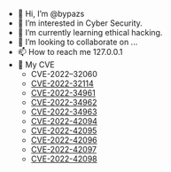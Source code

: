 - 👋 Hi, I’m @bypazs
- 👀 I’m interested in Cyber Security.
- 🌱 I’m currently learning ethical hacking.
- 💞️ I’m looking to collaborate on ...
- 📫 How to reach me 127.0.0.1
- 👾 My CVE
  - CVE-2022–32060
  - [CVE-2022-32114](https://github.com/bypazs/CVE-2022-32114)
  - [CVE-2022-34961](https://github.com/bypazs/CVE-2022-34961)
  - [CVE-2022-34962](https://github.com/bypazs/CVE-2022-34962)
  - [CVE-2022-34963](https://github.com/bypazs/CVE-2022-34963)
  - [CVE-2022-42094](https://github.com/bypazs/CVE-2022-42094)
  - [CVE-2022-42095](https://github.com/bypazs/CVE-2022-42095)
  - [CVE-2022-42096](https://github.com/bypazs/CVE-2022-42096)
  - [CVE-2022-42097](https://github.com/bypazs/CVE-2022-42097)
  - [CVE-2022-42098](https://github.com/bypazs/CVE-2022-42098)
<!---
bypazs/bypazs is a ✨ special ✨ repository because its `README.md` (this file) appears on your GitHub profile.
You can click the Preview link to take a look at your changes.
--->
